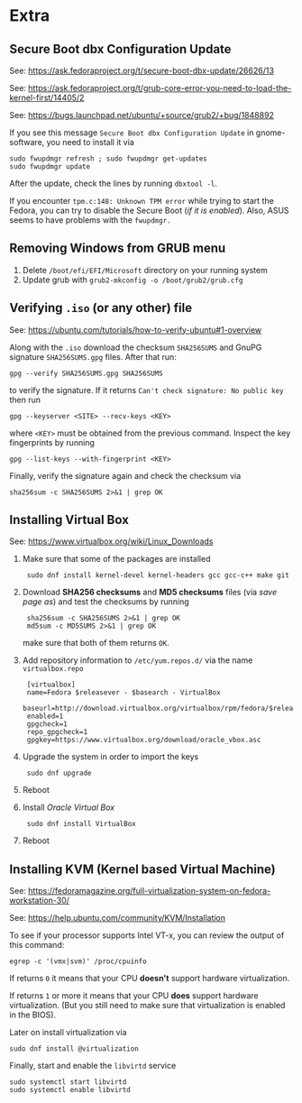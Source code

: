# Extra

## Secure Boot dbx Configuration Update

See: <https://ask.fedoraproject.org/t/secure-boot-dbx-update/26626/13>

See: <https://ask.fedoraproject.org/t/grub-core-error-you-need-to-load-the-kernel-first/14405/2>

See: <https://bugs.launchpad.net/ubuntu/+source/grub2/+bug/1848892>

If you see this message `Secure Boot dbx Configuration Update` in gnome-software, you need to install it via

    sudo fwupdmgr refresh ; sudo fwupdmgr get-updates
    sudo fwupdmgr update

After the update, check the lines by running `dbxtool -l`.

If you encounter `tpm.c:148: Unknown TPM error` while trying to start the Fedora, you can try to disable the Secure Boot (*if it is enabled*). Also, ASUS seems to have problems with the `fwupdmgr.`

## Removing Windows from GRUB menu

1) Delete `/boot/efi/EFI/Microsoft` directory on your running system
2) Update grub with `grub2-mkconfig -o /boot/grub2/grub.cfg`

## Verifying `.iso` (or any other) file

See: <https://ubuntu.com/tutorials/how-to-verify-ubuntu#1-overview>

Along with the `.iso` download the checksum `SHA256SUMS` and GnuPG signature `SHA256SUMS.gpg` files. After that run:

    gpg --verify SHA256SUMS.gpg SHA256SUMS
to verify the signature. If it returns `Can't check signature: No public key` then run

    gpg --keyserver <SITE> --recv-keys <KEY>
where `<KEY>` must be obtained from the previous command. Inspect the key fingerprints by running

    gpg --list-keys --with-fingerprint <KEY>
Finally, verify the signature again and check the checksum via

    sha256sum -c SHA256SUMS 2>&1 | grep OK

## Installing Virtual Box

See: <https://www.virtualbox.org/wiki/Linux_Downloads>

1) Make sure that some of the packages are installed

        sudo dnf install kernel-devel kernel-headers gcc gcc-c++ make git

2) Download **SHA256 checksums** and **MD5 checksums** files (via *save page as*) and test the checksums by running

        sha256sum -c SHA256SUMS 2>&1 | grep OK
        md5sum -c MD5SUMS 2>&1 | grep OK

    make sure that both of them returns `OK`.
3) Add repository information to `/etc/yum.repos.d/` via the name `virtualbox.repo`

        [virtualbox]
        name=Fedora $releasever - $basearch - VirtualBox
        baseurl=http://download.virtualbox.org/virtualbox/rpm/fedora/$releasever/$basearch
        enabled=1
        gpgcheck=1
        repo_gpgcheck=1
        gpgkey=https://www.virtualbox.org/download/oracle_vbox.asc

4) Upgrade the system in order to import the keys

        sudo dnf upgrade
5) Reboot
6) Install *Oracle Virtual Box*

        sudo dnf install VirtualBox
7) Reboot

## Installing KVM (Kernel based Virtual Machine)

See: <https://fedoramagazine.org/full-virtualization-system-on-fedora-workstation-30/>

See: <https://help.ubuntu.com/community/KVM/Installation>

To see if your processor supports Intel VT-x, you can review the output of this command:

    egrep -c '(vmx|svm)' /proc/cpuinfo

If returns `0` it means that your CPU **doesn't** support hardware virtualization.

If returns `1` or more it means that your CPU **does** support hardware virtualization. (But you still need to make sure that virtualization is enabled in the BIOS).

Later on install virtualization via

    sudo dnf install @virtualization

Finally, start and enable the `libvirtd` service

    sudo systemctl start libvirtd
    sudo systemctl enable libvirtd
